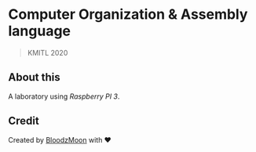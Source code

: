 
# Computer Organization & Assembly language
> KMITL 2020

## About this
A laboratory using *Raspberry PI 3*.

## Credit
Created by [BloodzMoon](https://github.com/BloodzMoon/) with ❤